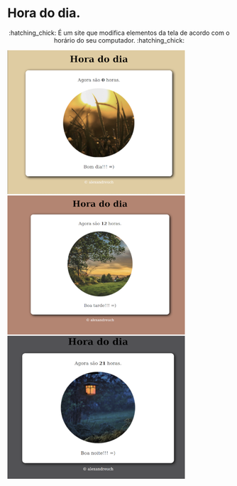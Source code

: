 # Hora do dia.

<p align="center"> :hatching_chick: É um site que modifica elementos da tela de acordo com o horário do seu computador. :hatching_chick: </p> 

!["Tela pela manhã."](readme_images/tela_manha.png)
<br />
!["Tela pela tarde."](readme_images/tela_tarde.png)
<br />
!["Tela pela noite."](readme_images/tela_noite.png)
